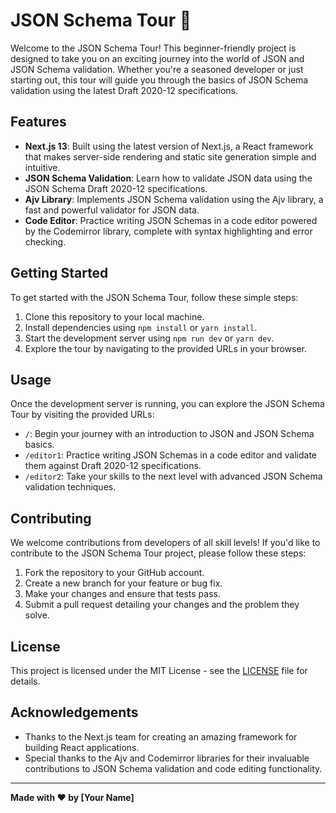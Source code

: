 # JSON Schema Tour 🚀

Welcome to the JSON Schema Tour! This beginner-friendly project is designed to take you on an exciting journey into the world of JSON and JSON Schema validation. Whether you're a seasoned developer or just starting out, this tour will guide you through the basics of JSON Schema validation using the latest Draft 2020-12 specifications.

## Features

- **Next.js 13**: Built using the latest version of Next.js, a React framework that makes server-side rendering and static site generation simple and intuitive.
- **JSON Schema Validation**: Learn how to validate JSON data using the JSON Schema Draft 2020-12 specifications.
- **Ajv Library**: Implements JSON Schema validation using the Ajv library, a fast and powerful validator for JSON data.
- **Code Editor**: Practice writing JSON Schemas in a code editor powered by the Codemirror library, complete with syntax highlighting and error checking.

## Getting Started

To get started with the JSON Schema Tour, follow these simple steps:

1. Clone this repository to your local machine.
2. Install dependencies using `npm install` or `yarn install`.
3. Start the development server using `npm run dev` or `yarn dev`.
4. Explore the tour by navigating to the provided URLs in your browser.

## Usage

Once the development server is running, you can explore the JSON Schema Tour by visiting the provided URLs:

- `/`: Begin your journey with an introduction to JSON and JSON Schema basics.
- `/editor1`: Practice writing JSON Schemas in a code editor and validate them against Draft 2020-12 specifications.
- `/editor2`: Take your skills to the next level with advanced JSON Schema validation techniques.

## Contributing

We welcome contributions from developers of all skill levels! If you'd like to contribute to the JSON Schema Tour project, please follow these steps:

1. Fork the repository to your GitHub account.
2. Create a new branch for your feature or bug fix.
3. Make your changes and ensure that tests pass.
4. Submit a pull request detailing your changes and the problem they solve.

## License

This project is licensed under the MIT License - see the [LICENSE](LICENSE) file for details.

## Acknowledgements

- Thanks to the Next.js team for creating an amazing framework for building React applications.
- Special thanks to the Ajv and Codemirror libraries for their invaluable contributions to JSON Schema validation and code editing functionality.

---
**Made with ❤️ by [Your Name]**
